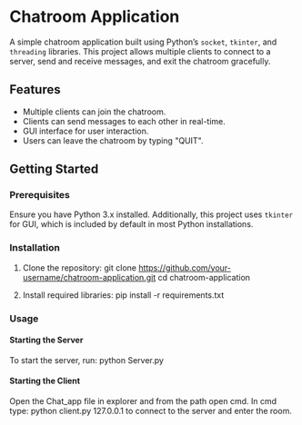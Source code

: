 # Chatroom Application

A simple chatroom application built using Python’s `socket`, `tkinter`, and `threading` libraries. This project allows multiple clients to connect to a server, send and receive messages, and exit the chatroom gracefully.

## Features
- Multiple clients can join the chatroom.
- Clients can send messages to each other in real-time.
- GUI interface for user interaction.
- Users can leave the chatroom by typing "QUIT".

## Getting Started

### Prerequisites
Ensure you have Python 3.x installed. Additionally, this project uses `tkinter` for GUI, which is included by default in most Python installations.

### Installation
1. Clone the repository:
    git clone https://github.com/your-username/chatroom-application.git
    cd chatroom-application

2. Install required libraries:
    pip install -r requirements.txt

### Usage

#### Starting the Server
To start the server, run:
python Server.py <host>

#### Starting the Client
Open the Chat_app file in explorer and from the path open cmd. 
In cmd type:
python client.py 127.0.0.1 
to connect to the server and enter the room. 
